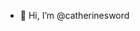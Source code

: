 - 👋 Hi, I’m @catherinesword

<!---
catherinesword/catherinesword is a ✨ special ✨ repository because its `README.md` (this file) appears on your GitHub profile.
You can click the Preview link to take a look at your changes.
--->
